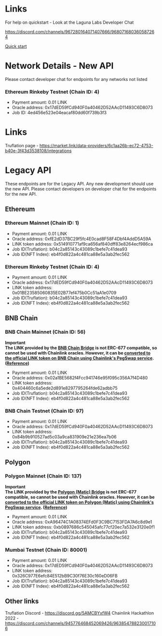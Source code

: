 # Links

For help on quickstart - Look at the Laguna Labs Developer Chat

https://discord.com/channels/967280164071407666/968071680360587264

[Quick start](QuickStart.md)

# Network Details - New API

Please contact developer chat for endpoints for any networks not listed

### Ethereum Rinkeby Testnet (Chain ID: 4)

- Payment amount: 0.01 LINK
- Oracle address: 0x17dED59fCd940F0a40462D52AAcD11493C6D8073
- Job ID: 4ed456e523e04eacaf80dd60f739b3f3

# Links

Truflation page - https://market.link/data-providers/6c1aa26b-ec72-4753-b40e-3f43d3538108/integrations

# Legacy API

These endpoints are for the Legacy API.  Any new development should use the new
API.  Please contact developers on developer chat for the endpoints for the new
API.

## Ethereum

### Ethereum Mainnet (Chain ID: 1)

- Payment amount: 0.01 LINK
- Oracle address: 0xfE2dD37BC29f5fc4E0cad8F58F4Dbf4AddD5A59A
- LINK token address: 0x514910771af9ca656af840dff83e8264ecf986ca
- Job ID(Truflation): b04c2a85143c43089c1befe7c41dea93
- Job ID(NFT Index): eb4f0d822a4c481ca88e5a3ab2fec562

### Ethereum Rinkeby Testnet (Chain ID: 4)

- Payment amount: 0.01 LINK
- Oracle address: 0x17dED59fCd940F0a40462D52AAcD11493C6D8073
- LINK token address: 0x01BE23585060835E02B77ef475b0Cc51aA1e0709
- Job ID(Truflation): b04c2a85143c43089c1befe7c41dea93
- Job ID(NFT Index): eb4f0d822a4c481ca88e5a3ab2fec562

## BNB Chain

### BNB Chain Mainnet (Chain ID: 56)

**Important**\
**The LINK provided by the [BNB Chain Bridge](https://www.bnbchain.world/en/bridge) is not ERC-677 compatible, so cannot be used with Chainlink oracles. However, it can be [converted to the official LINK token on BNB Chain using Chainlink's PegSwap service](https://pegswap.chain.link/?_ga=2.171353062.756683581.1650345653-1161789045.1649048909). ([Reference](https://docs.chain.link/docs/link-token-contracts/#bnb-chain))**

- Payment amount: 0.01 LINK
- Oracle address: 0x02a1BE5682f4Fcc941746e95f095c356A7f4D480
- LINK token address: 0x404460c6a5ede2d891e8297795264fde62adbb75
- Job ID(Truflation): b04c2a85143c43089c1befe7c41dea93
- Job ID(NFT Index): eb4f0d822a4c481ca88e5a3ab2fec562

### BNB Chain Testnet (Chain ID: 97)

- Payment amount: 0.01 LINK
- Oracle address: 0x17dED59fCd940F0a40462D52AAcD11493C6D8073
- LINK token address: 0x84b9b910527ad5c03a9ca831909e21e236ea7b06
- Job ID(Truflation): b04c2a85143c43089c1befe7c41dea93
- Job ID(NFT Index): eb4f0d822a4c481ca88e5a3ab2fec562

## Polygon

### Polygon Mainnet (Chain ID: 137)

**Important**\
**The LINK provided by the [Polygon (Matic) Bridge](https://wallet.polygon.technology/bridge) is not ERC-677 compatible, so cannot be used with Chainlink oracles. However, it can be [converted to the official LINK token on Polygon (Matic) using Chainlink's PegSwap service](https://pegswap.chain.link/?_ga=2.130074441.756683581.1650345653-1161789045.1649048909). ([Reference](https://docs.chain.link/docs/link-token-contracts/#polygon-matic))**

- Payment amount: 0.01 LINK
- Oracle address: 0xA96474C1A08374EFd0F3C9BC7153FDA7A6c8d9e1
- LINK token address: 0xb0897686c545045afc77cf20ec7a532e3120e0f1
- Job ID(Truflation): b04c2a85143c43089c1befe7c41dea93
- Job ID(NFT Index): eb4f0d822a4c481ca88e5a3ab2fec562

### Mumbai Testnet (Chain ID: 80001)

- Payment amount: 0.01 LINK
- Oracle address: 0x17dED59fCd940F0a40462D52AAcD11493C6D8073
- LINK token address: 0x326C977E6efc84E512bB9C30f76E30c160eD06FB
- Job ID(Truflation): b04c2a85143c43089c1befe7c41dea93
- Job ID(NFT Index): eb4f0d822a4c481ca88e5a3ab2fec562

## Other links

Truflation Discord - https://discord.gg/5AMCBYxfW4
Chainlink Hackathlon 2022 - https://discord.com/channels/945776468452069426/963854788230017106
